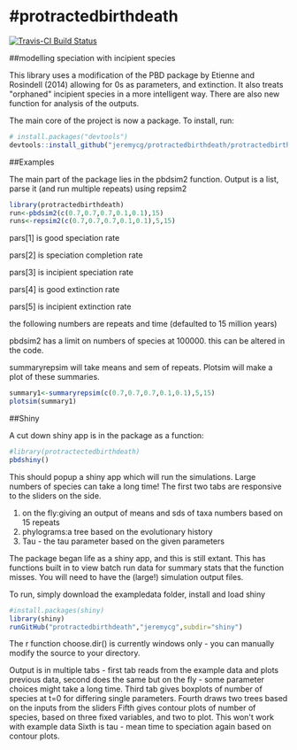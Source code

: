 #protractedbirthdeath
====================


[![Travis-CI Build Status](https://travis-ci.org/jeremycg/protractedbirthdeath.png?branch=master)](https://travis-ci.org/jeremycg/protractedbirthdeath)

##modelling speciation with incipient species

This library uses a modification of the PBD package by Etienne and Rosindell (2014) allowing for 0s as parameters, and extinction. It also treats "orphaned" incipient species in a more intelligent way. There are also new function for analysis of the outputs.

The main core of the project is now a package. To install, run:

```R
# install.packages("devtools")
devtools::install_github("jeremycg/protractedbirthdeath/protractedbirthdeath")
```

##Examples

The main part of the package lies in the pbdsim2 function.
Output is a list, parse it (and run multiple repeats) using repsim2

```R
library(protractedbirthdeath)
run<-pbdsim2(c(0.7,0.7,0.7,0.1,0.1),15)
runs<-repsim2(c(0.7,0.7,0.7,0.1,0.1),5,15)
```
pars[1] is good speciation rate

pars[2] is speciation completion rate

pars[3] is incipient speciation rate

pars[4] is good extinction rate

pars[5] is incipient extinction rate

the following numbers are repeats and time (defaulted to 15 million years)

pbdsim2 has a limit on numbers of species at 100000. this can be altered in the code.

summaryrepsim will take means and sem of repeats.
Plotsim will make a plot of these summaries.

```R
summary1<-summaryrepsim(c(0.7,0.7,0.7,0.1,0.1),5,15)
plotsim(summary1)
```

##Shiny

A cut down shiny app is in the package as a function:

```R
#library(protractectedbirthdeath)
pbdshiny()
```

This should popup a shiny app which will run the simulations.
Large numbers of species can take a long time!
The first two tabs are responsive to the sliders on the side.

1. on the fly:giving an output of means and sds of taxa numbers based on 15 repeats
2. phylograms:a tree based on the evolutionary history
3. Tau - the tau parameter based on the given parameters



The package began life as a shiny app, and this is still extant.
This has functions built in to view batch run data for summary stats that the function misses.
You will need to have the (large!) simulation output files.

To run, simply download the exampledata folder, install and load shiny

```R
#install.packages(shiny)
library(shiny)
runGitHub("protractedbirthdeath","jeremycg",subdir="shiny")
```

The r function choose.dir() is currently windows only - you can manually modify the source to your directory.

Output is in multiple tabs - first tab reads from the example data and plots previous data,
second does the same but on the fly - some parameter choices might take a long time.
Third tab gives boxplots of number of species at t=0 for differing single parameters.
Fourth draws two trees based on the inputs from the sliders
Fifth gives contour plots of number of species, based on three fixed variables, and two to plot. This won't work with example data
Sixth is tau - mean time to speciation again based on contour plots.
